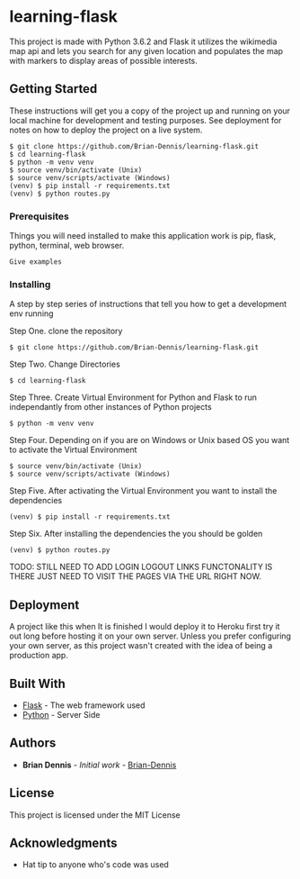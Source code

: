 # learning-flask

This project is made with Python 3.6.2 and Flask it utilizes the wikimedia map api and lets you search for 
any given location and populates the map with markers to display areas of possible interests.

## Getting Started

These instructions will get you a copy of the project up and running on your local machine for development and testing purposes. 
See deployment for notes on how to deploy the project on a live system.
```
$ git clone https://github.com/Brian-Dennis/learning-flask.git
$ cd learning-flask
$ python -m venv venv
$ source venv/bin/activate (Unix)
$ source venv/scripts/activate (Windows)
(venv) $ pip install -r requirements.txt
(venv) $ python routes.py
```

### Prerequisites

Things you will need installed to make this application work is pip, flask, python, terminal, web browser.

```
Give examples
```

### Installing

A step by step series of instructions that tell you how to get a development env running

Step One. clone the repository

```
$ git clone https://github.com/Brian-Dennis/learning-flask.git
```

Step Two. Change Directories

```
$ cd learning-flask
```

Step Three. Create Virtual Environment for Python and Flask to run independantly from other instances of Python projects
```
$ python -m venv venv
```

Step Four. Depending on if you are on Windows or Unix based OS you want to activate the Virtual Environment
```
$ source venv/bin/activate (Unix)
$ source venv/scripts/activate (Windows)
```

Step Five. After activating the Virtual Environment you want to install the dependencies
```
(venv) $ pip install -r requirements.txt
```

Step Six. After installing the dependencies the you should be golden
```
(venv) $ python routes.py
```

TODO: STILL NEED TO ADD LOGIN LOGOUT LINKS FUNCTONALITY IS THERE JUST NEED TO VISIT THE PAGES VIA THE URL RIGHT NOW.

## Deployment

A project like this when It is finished I would deploy it to Heroku first try it out long before hosting it on your own server.
Unless you prefer configuring your own server, as this project wasn't created with the idea of being a production app.

## Built With

* [Flask](http://flask.pocoo.org/extensions/) - The web framework used
* [Python](https://docs.python.org/3/) - Server Side

## Authors

* **Brian Dennis** - *Initial work* - [Brian-Dennis](https://github.com/Brian-Dennis)

## License

This project is licensed under the MIT License

## Acknowledgments

* Hat tip to anyone who's code was used
